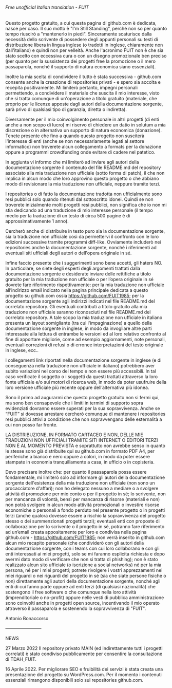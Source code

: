 ###### Free unofficial Italian translation - FUIT

Questo progetto gratuito, a cui questa pagina di github.com è dedicata, nasce per caso. Il suo motto è "I'm Still Standing", perché non so per quanto tempo riuscirò a "mantenerlo in piedi". Sinceramente scaturisce dalla necessità dello scrivente di possedere degli appunti personali su testi di distribuzione libera in lingua inglese (o tradotti in inglese, chiaramente non dall'italiano) e quindi non per velleità. Anche l'acronimo FUIT non è che sia stato scelto con eccessiva cura o con un disegno promozionale ben preciso (per quanto per la sussistenza dei progetti free la promozione o il mero passaparola, nonché il supporto di natura economica siano essenziali).

Inoltre la mia scelta di condividere il tutto è stata successiva - github.com consente anche la creazione di repositories privati - e spero sia accolta e recepita positivamente. Mi limiterò pertanto, impegni personali permettendo, a condividere il materiale che suscita il mio interesse, visto che si tratta comunque di un'operazione a titolo gratuito (materiale, che proprio per le licenze apposte dagli autori della documentazione sorgente, sarà privo di qualsiasi tipo di garanzia, diretta o indiretta).

Diversamente per il mio coinvolgimento personale in altri progetti (di enti anche a non scopo di lucro) mi riservo di chiedere un datio in solutum a mia discrezione o in alternativa un supporto di natura economica (donazione).
Tenete presente che fino a quando questo progetto non susciterà l'interesse di enti (anche se non necessariamente legati al settore informatico) non troverete alcun collegamento a formats per la donazione oppure a programmi crowdfunding onde evitare di cadere nel patetico.

In aggiunta vi informo che mi limiterò ad inviare agli autori della documentazione sorgente il contenuto del file README.md del repository associato alla mia traduzione non ufficiale (sotto forma di patch), il che non implica in alcun modo che loro approvino questo progetto o che abbiano modo di revisionare la mia traduzione non ufficiale, neppure tramite terzi.

I repositories o di fatto la documentazione tradotta non ufficialmente sono resi pubblici solo quando ritenuti dal sottoscritto idonei. Quindi se non troverete inizialmente molti progetti resi pubblici, non significa che io non mi stia dedicando ad una traduzione di mio interesse personale (il tempo medio per la traduzione di un testo di circa 500 pagine è di approssimativamente 1 anno).

Cercherò anche di distribuire in testo puro sia la documentazione sorgente, sia la traduzione non ufficiale così da permettervi il confronto con le loro edizioni successive tramite programmi diff-like. Ovviamente includerò nei repositories anche la documentazione sorgente, nonché i riferimenti ad eventuali siti ufficiali degli autori o dell'opera originale in sé.

Infine faccio presente che i suggerimenti sono bene accetti, gli haters NO. In particolare, se siete degli esperti degli argomenti trattati dalla documentazione sorgente e desiderate inviare delle rettifiche a titolo gratuito per la mia traduzione non ufficiale o per l’opera originale in sé dovrete fare riferimento rispettivamente: per la mia traduzione non ufficiale all’indirizzo email indicato nella pagina principale dedicata a questo progetto su github.com ossia https://github.com/FUIT1985; per la documentazione sorgente agli indirizzi indicati nel file README.md del correlato repository. Gli eventuali contributi a titolo gratuito alla mia traduzione non ufficiale saranno riconosciuti nel file README.md del correlato repository. A tale scopo la mia traduzione non ufficiale in italiano presenta un layout somigliante (tra cui l'impaginazione) a quello della documentazione sorgente in inglese, in modo da invogliare altre parti interessate alla lettura di entrambe le versioni ed al loro relativo confronto al fine di apportare migliorie, come ad esempio aggiornamenti, note personali, eventuali correzioni di refusi o di erronee interpretazioni del testo originale in inglese, ecc..

I collegamenti link riportati nella documentazione sorgente in inglese (e di conseguenza nella traduzione non ufficiale in italiano) potrebbero aver subito variazioni nel corso del tempo e non essere più accessibili. In tal caso verificate il soggetto o i soggetti da questi trattati attraverso la loro fonte ufficiale e/o sui motori di ricerca web, in modo da poter usufruire della loro versione ufficiale più recente oppure dell’alternativa più idonea.

Sono il primo ad augurarmi che questo progetto gratuito non si fermi qui, ma sono ben consapevole che i limiti in termini di supporto sopra evidenziati dovranno essere superati per la sua sopravvivenza. Anche se “FUIT” si dovesse arrestare cercherò comunque di mantenere i repositories resi pubblici attivi a condizione che non sopravvengano delle esternalità a cui non posso far fronte.

LA DISTRIBUZIONE, IN FORMATO CARTACEO E NON, DELLE MIE TRADUZIONI NON UFFICIALI TRAMITE SITI INTERNET O EDITORI TERZI NON È AL MOMENTO PREVISTA e soprattutto non avrebbe senso in quanto le stesse sono già distribuite qui su github.com in formato PDF A4, per periferiche a bianco e nero oppure a colori, in modo da poter essere stampate in economia tranquillamente a casa, in ufficio o in copisteria.

Devo precisare inoltre che: per quanto il passaparola possa essere fondamentale, mi limiterò solo ad informare gli autori della documentazione sorgente dell'esistenza della mia traduzione non ufficiale (non sono un procacciatore d'affari); non ho delegato nessuno a mediare o a svolgere attività di promozione per mio conto o per il progetto in sé; lo scrivente, non per mancanza di volontà, bensì per mancanza di risorse (materiali e non) non potrà svolgere in alcun modo attività promozionali o investire risorse economiche o personali a fondo perduto nel presente progetto o in progetti terzi (anche qualora dovesse essere a rischio la sopravvivenza del progetto stesso o dei summenzionati progetti terzi); eventuali enti con proposte di collaborazione per lo scrivente o il progetto in sé, potranno fare riferimento ad un’email creata appositamente per loro e condivisa nella pagina github.com - https://github.com/FUIT1985; non verrà inserito in github.com alcun mio recapito personale (che condividerò con gli autori della documentazione sorgente, con i teams con cui loro collaborano e con gli enti interessati ai miei progetti, solo se mi faranno esplicita richiesta e dopo avermi dato modo di verificare che non si tratta di phishing); non è stato realizzato alcun sito ufficiale (o iscrizione a social networks) né per la mia persona, né per i miei progetti; potrete rivolgere i vostri apprezzamenti nei miei riguardi o nei riguardi del progetto in sé (sia che siate persone fisiche o non) direttamente agli autori della documentazione sorgente, nonché agli enti di cui fanno parte oppure ad enti terzi (di qualsiasi nazionalità) che sostengono il free software o che comunque nella loro attività (imprenditoriale o no-profit) oppure nelle vesti di pubblica amministrazione sono coinvolti anche in progetti open source, incentivando il mio operato attraverso il passaparola e sostenendo la sopravvivenza di "FUIT".

Antonio Bonaccorso



————————

NEWS

27 Marzo 2022 Il repository privato MAIN (ed indirettamente tutti i progetti correlati) è stato condiviso pubblicamente per consentire la consultazione di TDAH_FUIT.

16 Aprile 2022. Per migliorare SEO e fruibilità dei servizi è stata creata una presentazione del progetto su WordPress.com. Per il momento i contenuti essenziali rimangono disponibili solo sui repositories github.com.

